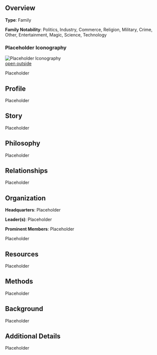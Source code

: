 ## Overview 

**Type**: Family

**Family Notability**: Politics, Industry, Commerce, Religion, Military, Crime, Other, Entertainment, Magic, Science, Technology

### Placeholder Iconography 

![Placeholder Iconography](https://publish-01.obsidian.md/access/36b98e212e9d73fe1bd4813f96b0fd71/z_Assets/Misc/ImagePlaceholder.png)  
[open outside](https://obsidianttrpgtutorials.com/z_Assets/Misc/ImagePlaceholder.png)

Placeholder

## Profile 

Placeholder

## Story 

Placeholder

## Philosophy 

Placeholder

## Relationships 

Placeholder

## Organization 

**Headquarters**: Placeholder

**Leader(s)**: Placeholder

**Prominent Members**: Placeholder

Placeholder

## Resources 

Placeholder

## Methods 

Placeholder

## Background 

Placeholder

## Additional Details 

Placeholder